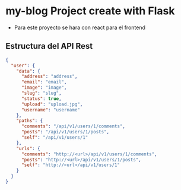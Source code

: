 # my-blog Project create with Flask

- Para este proyecto se hara con react para el frontend

## Estructura del API Rest

```json
{
  "user": {
    "data": {
      "address": "address",
      "email": "email",
      "image": "image",
      "slug": "slug",
      "status": true,
      "upload": "upload.jpg",
      "username": "username"
    },
    "paths": {
      "comments": "/api/v1/users/1/comments",
      "posts": "/api/v1/users/1/posts",
      "self": "/api/v1/users/1"
    },
    "urls": {
      "comments": "http://<url>/api/v1/users/1/comments",
      "posts": "http://<url>/api/v1/users/1/posts",
      "self": "http://<url>/api/v1/users/1"
    }
  }
}
```
